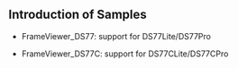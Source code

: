 ## Introduction of  Samples

- FrameViewer_DS77: support for DS77Lite/DS77Pro

- FrameViewer_DS77C: support for DS77CLite/DS77CPro